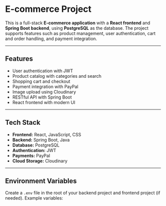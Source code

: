 # E-commerce Project

This is a full-stack **E-commerce application** with a **React frontend** and **Spring Boot backend**, using **PostgreSQL** as the database. The project supports features such as product management, user authentication, cart and order handling, and payment integration.  

---

## Features

- User authentication with JWT
- Product catalog with categories and search
- Shopping cart and checkout
- Payment integration with PayPal
- Image upload using Cloudinary
- RESTful API with Spring Boot
- React frontend with modern UI

---

## Tech Stack

- **Frontend:** React, JavaScript, CSS
- **Backend:** Spring Boot, Java
- **Database:** PostgreSQL
- **Authentication:** JWT
- **Payments:** PayPal
- **Cloud Storage:** Cloudinary

---

## Environment Variables

Create a `.env` file in the root of your backend project and frontend project (if needed). Example variables:

